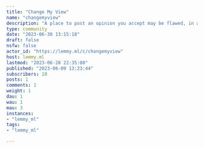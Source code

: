 ```yaml
---
title: "Change My View" 
name: "changemyview"
description: "A place to post an opinion you accept may be flawed, in an effort to understand other perspectives on the issue. Enter with a mindset for conversation, not debate. Visit [!keepmyview](https://lemmy.ml/c/keepmyview) for the opposite version."
type: community
date: "2023-06-30 13:15:18"
draft: false
nsfw: false
actor_id: "https://lemmy.ml/c/changemyview"
host: lemmy.ml
lastmod: "2023-06-28 22:35:00"
published: "2023-06-09 13:23:44"
subscribers: 10
posts: 1
comments: 1
weight: 1
dau: 1
wau: 1
mau: 3
instances:
- "lemmy_ml"
tags: 
- "lemmy_ml"

---
```

